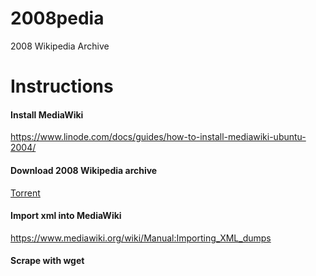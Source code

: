 # 2008pedia
2008 Wikipedia Archive

# Instructions
#### Install MediaWiki
https://www.linode.com/docs/guides/how-to-install-mediawiki-ubuntu-2004/

#### Download 2008 Wikipedia archive
[Torrent](enwiki-20080103_archive.torrent)

#### Import xml into MediaWiki
https://www.mediawiki.org/wiki/Manual:Importing_XML_dumps

#### Scrape with wget
